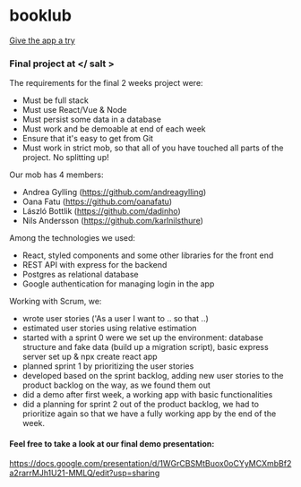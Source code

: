 # booklub

[Give the app a try](https://booklub-client.herokuapp.com/)


### Final project at </ salt >

The requirements for the final 2 weeks project were:

- Must be full stack
- Must use React/Vue & Node
- Must persist some data in a database
- Must work and be demoable at end of each week
- Ensure that it's easy to get from Git
- Must work in strict mob, so that all of you have touched all parts of the project. No splitting up!

Our mob has 4 members:
- Andrea Gylling (https://github.com/andreagylling)
- Oana Fatu (https://github.com/oanafatu)
- László Bottlik (https://github.com/dadinho)
- Nils Andersson (https://github.com/karlnilsthure)

Among the technologies we used:
- React, styled components and some other libraries for the front end
- REST API with express for the backend 
- Postgres as relational database
- Google authentication for managing login in the app

Working with Scrum, we: 
- wrote user stories ('As a user I want to .. so that ..)
- estimated user stories using relative estimation
- started with a sprint 0 were we set up the environment: database structure and fake data (build up a migration script), basic express server set up & npx create react app
- planned sprint 1 by prioritizing the user stories
- developed based on the sprint backlog, adding new user stories to the product backlog on the way, as we found them out
- did a demo after first week, a working app with basic functionalities
- did a planning for sprint 2 out of the product backlog, we had to prioritize again so that we have a fully working app by the end of the week.


#### Feel free to take a look at our final demo presentation:
https://docs.google.com/presentation/d/1WGrCBSMtBuox0oCYyMCXmbBf2a2rarrMJh1U21-MMLQ/edit?usp=sharing
